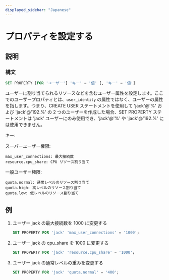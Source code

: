 ```yaml
---
displayed_sidebar: "Japanese"
---
```


# プロパティを設定する

## 説明

### 構文

```SQL
SET PROPERTY [FOR 'ユーザー'] 'キー' = '値' [, 'キー' = '値']
```

ユーザーに割り当てられるリソースなどを含むユーザー属性を設定します。ここでのユーザープロパティとは、`user_identity` の属性ではなく、ユーザーの属性を指します。つまり、CREATE USER ステートメントを使用して 'jack'@'%' および 'jack'@'192.%' の 2 つのユーザーを作成した場合、SET PROPERTY ステートメントは 'jack' ユーザーにのみ使用でき、'jack'@'%' や 'jack'@'192.%' には使用できません。

キー:

スーパーユーザー権限:

```plain text
max_user_connections: 最大接続数
resource.cpu_share: CPU リソース割り当て
```

一般ユーザー権限:

```plain text
quota.normal: 通常レベルのリソース割り当て
quota.high: 高レベルのリソース割り当て
quota.low: 低レベルのリソース割り当て
```

## 例

1. ユーザー jack の最大接続数を 1000 に変更する

    ```SQL
    SET PROPERTY FOR 'jack' 'max_user_connections' = '1000';
    ```

2. ユーザー jack の cpu_share を 1000 に変更する

    ```SQL
    SET PROPERTY FOR 'jack' 'resource.cpu_share' = '1000';
    ```

3. ユーザー jack の通常レベルの重みを変更する

    ```SQL
    SET PROPERTY FOR 'jack' 'quota.normal' = '400';
    ```
